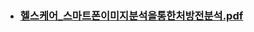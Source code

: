 
* ### [헬스케어_스마트폰이미지분석을통한처방전분석.pdf](https://github.com/Sehun-github/Dongguk_University/files/11583866/_.pdf)
